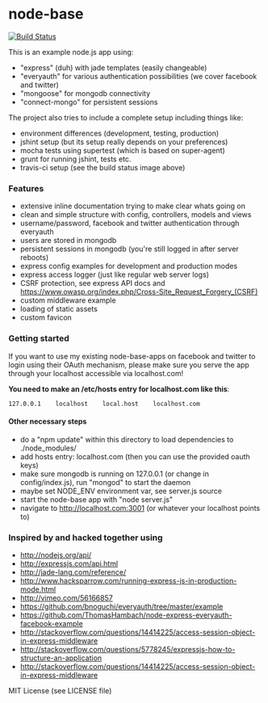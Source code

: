 node-base
=========

[![Build Status](https://travis-ci.org/rocco/node-base.png?branch=emailauth)](https://travis-ci.org/rocco/node-base)

This is an example node.js app using:

- "express" (duh) with jade templates (easily changeable)
- "everyauth" for various authentication possibilities (we cover facebook and twitter)
- "mongoose" for mongodb connectivity
- "connect-mongo" for persistent sessions

The project also tries to include a complete setup including things like:

- environment differences (development, testing, production)
- jshint setup (but its setup really depends on your preferences)
- mocha tests using supertest (which is based on super-agent)
- grunt for running jshint, tests etc.
- travis-ci setup (see the build status image above)

### Features

- extensive inline documentation trying to make clear whats going on
- clean and simple structure with config, controllers, models and views
- username/password, facebook and twitter authentication through everyauth
- users are stored in mongodb
- persistent sessions in mongodb (you're still logged in after server reboots)
- express config examples for development and production modes
- express access logger (just like regular web server logs)
- CSRF protection, see express API docs and https://www.owasp.org/index.php/Cross-Site_Request_Forgery_(CSRF)
- custom middleware example
- loading of static assets
- custom favicon

### Getting started

If you want to use my existing node-base-apps on facebook and twitter to login using their OAuth mechanism, 
please make sure you serve the app through your localhost accessible via localhost.com!

**You need to make an /etc/hosts entry for localhost.com like this**:

    127.0.0.1    localhost    local.host    localhost.com

#### Other necessary steps

- do a "npm update" within this directory to load dependencies to ./node_modules/
- add hosts entry: localhost.com (then you can use the provided oauth keys)
- make sure mongodb is running on 127.0.0.1 (or change in config/index.js), run "mongod" to start the daemon
- maybe set NODE_ENV environment var, see server.js source
- start the node-base app with "node server.js"
- navigate to http://localhost.com:3001 (or whatever your localhost points to)

### Inspired by and hacked together using

- http://nodejs.org/api/
- http://expressjs.com/api.html
- http://jade-lang.com/reference/
- http://www.hacksparrow.com/running-express-js-in-production-mode.html
- http://vimeo.com/56166857
- https://github.com/bnoguchi/everyauth/tree/master/example
- https://github.com/ThomasHambach/node-express-everyauth-facebook-example
- http://stackoverflow.com/questions/14414225/access-session-object-in-express-middleware
- http://stackoverflow.com/questions/5778245/expressjs-how-to-structure-an-application
- http://stackoverflow.com/questions/14414225/access-session-object-in-express-middleware

MIT License (see LICENSE file)
